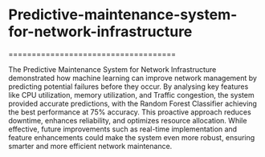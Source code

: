 # Predictive-maintenance-system-for-network-infrastructure

====================================

The Predictive Maintenance System for Network Infrastructure demonstrated how machine learning can improve network management by predicting potential failures before they occur. By analysing key features like CPU utilization, memory utilization, and Traffic congestion, the system provided accurate predictions, with the Random Forest Classifier achieving the best performance at 75% accuracy. This proactive approach reduces downtime, enhances reliability, and optimizes resource allocation. While effective, future improvements such as real-time implementation and feature enhancements could make the system even more robust, ensuring smarter and more efficient network maintenance.
